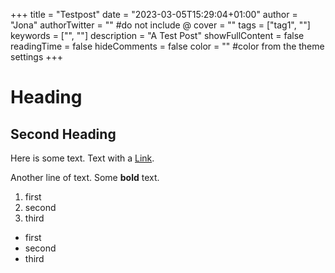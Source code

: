 +++
title = "Testpost"
date = "2023-03-05T15:29:04+01:00"
author = "Jona"
authorTwitter = "" #do not include @
cover = ""
tags = ["tag1", ""]
keywords = ["", ""]
description = "A Test Post"
showFullContent = false
readingTime = false
hideComments = false
color = "" #color from the theme settings
+++

# Heading

## Second Heading

Here is some text.
Text with a [Link](https://google.de/).

Another line of text.
Some **bold** text.

1. first
2. second
3. third

- first
- second
- third


